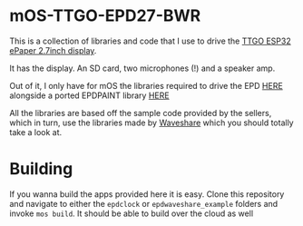 # mOS-TTGO-EPD27-BWR

This is a collection of libraries and code that I use to drive the [TTGO ESP32 ePaper 2.7inch display](https://www.aliexpress.com/item/32867880658.html).

It has the display. An SD card, two microphones (!) and a speaker amp.

Out of it, I only have for mOS the libraries required to drive the EPD [HERE](https://github.com/DrBomb/mOS-TTGO-EPD27-BWR/tree/master/epd2in7b) alongside a ported EPDPAINT library [HERE](https://github.com/DrBomb/epdpaint)

All the libraries are based off the sample code provided by the sellers, which in turn,  use the libraries made by [Waveshare](https://www.waveshare.com/) which you should totally take a look at.

# Building

If you wanna build the apps provided here it is easy. Clone this repository and navigate to either the `epdclock` or `epdwaveshare_example` folders and invoke `mos build`.
It should be able to build over the cloud as well
